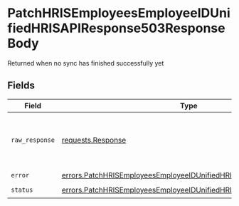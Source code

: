 # PatchHRISEmployeesEmployeeIDUnifiedHRISAPIResponse503ResponseBody

Returned when no sync has finished successfully yet


## Fields

| Field                                                                                                                                                    | Type                                                                                                                                                     | Required                                                                                                                                                 | Description                                                                                                                                              |
| -------------------------------------------------------------------------------------------------------------------------------------------------------- | -------------------------------------------------------------------------------------------------------------------------------------------------------- | -------------------------------------------------------------------------------------------------------------------------------------------------------- | -------------------------------------------------------------------------------------------------------------------------------------------------------- |
| `raw_response`                                                                                                                                           | [requests.Response](https://requests.readthedocs.io/en/latest/api/#requests.Response)                                                                    | :heavy_minus_sign:                                                                                                                                       | Raw HTTP response; suitable for custom response parsing                                                                                                  |
| `error`                                                                                                                                                  | [errors.PatchHRISEmployeesEmployeeIDUnifiedHRISAPIResponse503Error](../../models/errors/patchhrisemployeesemployeeidunifiedhrisapiresponse503error.md)   | :heavy_check_mark:                                                                                                                                       | N/A                                                                                                                                                      |
| `status`                                                                                                                                                 | [errors.PatchHRISEmployeesEmployeeIDUnifiedHRISAPIResponse503Status](../../models/errors/patchhrisemployeesemployeeidunifiedhrisapiresponse503status.md) | :heavy_check_mark:                                                                                                                                       | N/A                                                                                                                                                      |